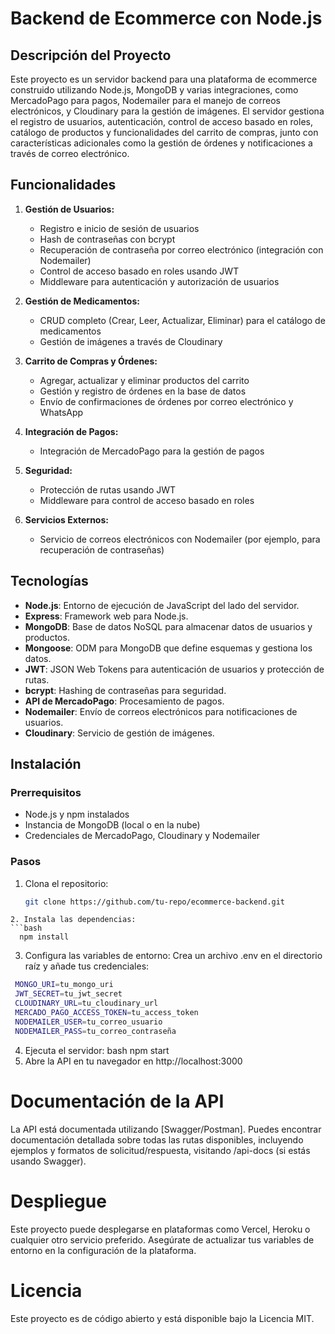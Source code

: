 ﻿
# Backend de Ecommerce con Node.js

## Descripción del Proyecto

Este proyecto es un servidor backend para una plataforma de ecommerce construido utilizando Node.js, MongoDB y varias integraciones, como MercadoPago para pagos, Nodemailer para el manejo de correos electrónicos, y Cloudinary para la gestión de imágenes. El servidor gestiona el registro de usuarios, autenticación, control de acceso basado en roles, catálogo de productos y funcionalidades del carrito de compras, junto con características adicionales como la gestión de órdenes y notificaciones a través de correo electrónico.

## Funcionalidades

1. **Gestión de Usuarios:**
   - Registro e inicio de sesión de usuarios
   - Hash de contraseñas con bcrypt
   - Recuperación de contraseña por correo electrónico (integración con Nodemailer)
   - Control de acceso basado en roles usando JWT
   - Middleware para autenticación y autorización de usuarios
     
2. **Gestión de Medicamentos:**
   - CRUD completo (Crear, Leer, Actualizar, Eliminar) para el catálogo de medicamentos
   - Gestión de imágenes a través de Cloudinary

3. **Carrito de Compras y Órdenes:**
   - Agregar, actualizar y eliminar productos del carrito
   - Gestión y registro de órdenes en la base de datos
   - Envío de confirmaciones de órdenes por correo electrónico y WhatsApp

4. **Integración de Pagos:**
   - Integración de MercadoPago para la gestión de pagos

5. **Seguridad:**
   - Protección de rutas usando JWT
   - Middleware para control de acceso basado en roles

6. **Servicios Externos:**
   - Servicio de correos electrónicos con Nodemailer (por ejemplo, para recuperación de contraseñas)

## Tecnologías

- **Node.js**: Entorno de ejecución de JavaScript del lado del servidor.
- **Express**: Framework web para Node.js.
- **MongoDB**: Base de datos NoSQL para almacenar datos de usuarios y productos.
- **Mongoose**: ODM para MongoDB que define esquemas y gestiona los datos.
- **JWT**: JSON Web Tokens para autenticación de usuarios y protección de rutas.
- **bcrypt**: Hashing de contraseñas para seguridad.
- **API de MercadoPago**: Procesamiento de pagos.
- **Nodemailer**: Envío de correos electrónicos para notificaciones de usuarios.
- **Cloudinary**: Servicio de gestión de imágenes.

## Instalación

### Prerrequisitos
- Node.js y npm instalados
- Instancia de MongoDB (local o en la nube)
- Credenciales de MercadoPago, Cloudinary y Nodemailer

### Pasos

1. Clona el repositorio:
   ```bash
   git clone https://github.com/tu-repo/ecommerce-backend.git
  ```
2. Instala las dependencias:
  ```bash
    npm install
  ```
3. Configura las variables de entorno: Crea un archivo .env en el directorio raíz y añade tus credenciales:
 ``` bash
  MONGO_URI=tu_mongo_uri
  JWT_SECRET=tu_jwt_secret
  CLOUDINARY_URL=tu_cloudinary_url
  MERCADO_PAGO_ACCESS_TOKEN=tu_access_token
  NODEMAILER_USER=tu_correo_usuario
  NODEMAILER_PASS=tu_correo_contraseña
```
4. Ejecuta el servidor:
  bash
  npm start
5. Abre la API en tu navegador en http://localhost:3000

# Documentación de la API
La API está documentada utilizando [Swagger/Postman]. Puedes encontrar documentación detallada sobre todas las rutas disponibles, incluyendo ejemplos y formatos de solicitud/respuesta, visitando /api-docs (si estás usando Swagger).

# Despliegue
Este proyecto puede desplegarse en plataformas como Vercel, Heroku o cualquier otro servicio preferido. Asegúrate de actualizar tus variables de entorno en la configuración de la plataforma.

# Licencia
Este proyecto es de código abierto y está disponible bajo la Licencia MIT.


